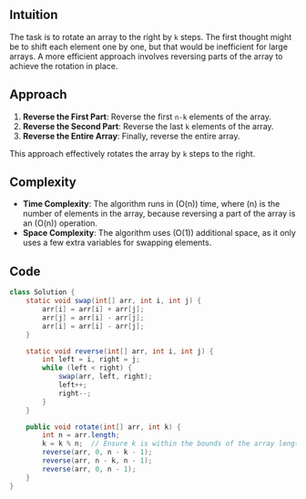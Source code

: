 ## Intuition
The task is to rotate an array to the right by `k` steps. The first thought might be to shift each element one by one, but that would be inefficient for large arrays. A more efficient approach involves reversing parts of the array to achieve the rotation in place.

## Approach
1. **Reverse the First Part**: Reverse the first `n-k` elements of the array.
2. **Reverse the Second Part**: Reverse the last `k` elements of the array.
3. **Reverse the Entire Array**: Finally, reverse the entire array.

This approach effectively rotates the array by `k` steps to the right.

## Complexity
- **Time Complexity**: The algorithm runs in \(O(n)\) time, where \(n\) is the number of elements in the array, because reversing a part of the array is an \(O(n)\) operation.
- **Space Complexity**: The algorithm uses \(O(1)\) additional space, as it only uses a few extra variables for swapping elements.

## Code
```java
class Solution {
    static void swap(int[] arr, int i, int j) {
        arr[i] = arr[i] + arr[j];
        arr[j] = arr[i] - arr[j];
        arr[i] = arr[i] - arr[j];
    }

    static void reverse(int[] arr, int i, int j) {
        int left = i, right = j;
        while (left < right) {
            swap(arr, left, right);
            left++;
            right--;
        }
    }

    public void rotate(int[] arr, int k) {
        int n = arr.length;
        k = k % n;  // Ensure k is within the bounds of the array length
        reverse(arr, 0, n - k - 1);
        reverse(arr, n - k, n - 1);
        reverse(arr, 0, n - 1);
    }
}
```
